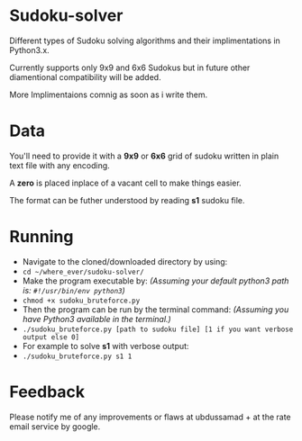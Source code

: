 # Sudoku-solver
Different types of Sudoku solving algorithms and their implimentations in Python3.x.

Currently supports only 9x9 and 6x6 Sudokus but in future other diamentional compatibility
will be added.

More Implimentaions comnig as soon as i write them.

# Data
You'll need to provide it with a **9x9** or **6x6** grid of sudoku written in plain text file with any encoding.

A **zero** is placed inplace of a vacant cell to make things easier.

The format can be futher understood by reading **s1** sudoku file.

# Running
* Navigate to the cloned/downloaded directory by using:
* `cd ~/where_ever/sudoku-solver/`
* Make the program executable by: *(Assuming your default python3 path is: `#!/usr/bin/env python3`)*
* `chmod +x sudoku_bruteforce.py`
* Then the program can be run by the terminal command: *(Assuming you have Python3 available in the terminal.)*
* `./sudoku_bruteforce.py [path to sudoku file] [1 if you want verbose output else 0]`
* For example to solve **s1** with verbose output:
* `./sudoku_bruteforce.py s1 1`

# Feedback
Please notify me of any improvements or flaws at ubdussamad + at the rate email service by google.
